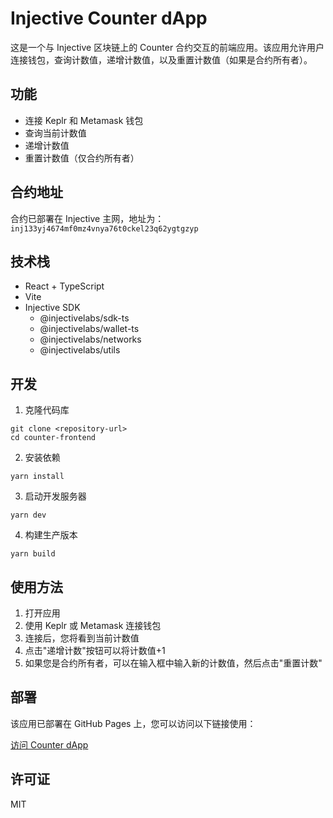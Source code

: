 # Injective Counter dApp

这是一个与 Injective 区块链上的 Counter 合约交互的前端应用。该应用允许用户连接钱包，查询计数值，递增计数值，以及重置计数值（如果是合约所有者）。

## 功能

- 连接 Keplr 和 Metamask 钱包
- 查询当前计数值
- 递增计数值
- 重置计数值（仅合约所有者）

## 合约地址

合约已部署在 Injective 主网，地址为：`inj133yj4674mf0mz4vnya76t0ckel23q62ygtgzyp`

## 技术栈

- React + TypeScript
- Vite
- Injective SDK
  - @injectivelabs/sdk-ts
  - @injectivelabs/wallet-ts
  - @injectivelabs/networks
  - @injectivelabs/utils

## 开发

1. 克隆代码库

```
git clone <repository-url>
cd counter-frontend
```

2. 安装依赖

```
yarn install
```

3. 启动开发服务器

```
yarn dev
```

4. 构建生产版本

```
yarn build
```

## 使用方法

1. 打开应用
2. 使用 Keplr 或 Metamask 连接钱包
3. 连接后，您将看到当前计数值
4. 点击"递增计数"按钮可以将计数值+1
5. 如果您是合约所有者，可以在输入框中输入新的计数值，然后点击"重置计数"

## 部署

该应用已部署在 GitHub Pages 上，您可以访问以下链接使用：

[访问 Counter dApp](https://EthanLu06.github.io/counter-frontend/)

## 许可证

MIT
